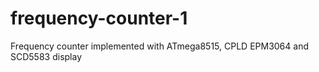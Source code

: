 # frequency-counter-1
Frequency counter implemented with ATmega8515, CPLD EPM3064 and SCD5583 display
